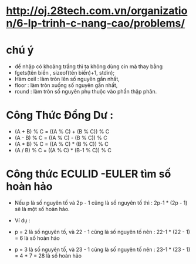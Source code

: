 # http://oj.28tech.com.vn/organization/6-lp-trinh-c-nang-cao/problems/
# chú ý
  - để nhập có khoảng trắng thì ta không dùng cin mà thay bằng
  - fgets(tên biến , sizeof(tên biến)+1, stdin);
  - Hàm ceil : làm tròn lên số nguyên gần nhất,
  -  floor : làm tròn xuống số nguyên gần nhất,
  -  round : làm tròn số nguyên phụ thuộc vào phần thập phân.
# Công Thức Đồng Dư :

  - (A + B) % C = ((A % C) + (B % C)) % C
  - (A - B) % C = ((A % C) - (B % C)) % C
  - (A * B) % C = ((A % C) * (B % C)) % C
  - (A / B) % C = ((A % C) * (B-1 % C)) % C
# Công thức ECULID -EULER tìm số hoàn hảo
  - Nếu p là số nguyên tố và 2p - 1 cũng là số nguyên tố thì : 2p-1 * (2p - 1) sẽ là một số hoàn hảo.

  - Ví dụ :

  - p = 2 là số nguyên tố, và 22 - 1 cũng là số nguyên tố nên : 22-1 * (22 - 1) = 6 là số hoàn hảo

  - p = 3 là số nguyên tố, và 23 - 1 cũng là số nguyên tố nên : 23-1 * (23 - 1) = 4 * 7 = 28 là số hoàn hảo